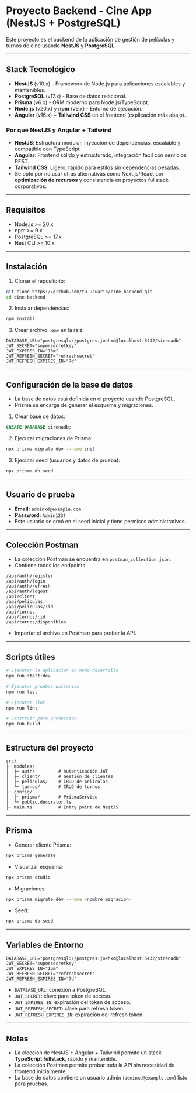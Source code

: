 # Proyecto Backend - Cine App (NestJS + PostgreSQL)

Este proyecto es el backend de la aplicación de gestión de películas y turnos de cine usando **NestJS** y **PostgreSQL**.

---

## Stack Tecnológico

- **NestJS** (v10.x) - Framework de Node.js para aplicaciones escalables y mantenibles.
- **PostgreSQL** (v17.x) - Base de datos relacional.
- **Prisma** (v6.x) - ORM moderno para Node.js/TypeScript.
- **Node.js** (v20.x) y **npm** (v9.x) - Entorno de ejecución.
- **Angular** (v16.x) + **Tailwind CSS** en el frontend (explicación más abajo).

### Por qué NestJS y Angular + Tailwind

- **NestJS**: Estructura modular, inyección de dependencias, escalable y compatible con TypeScript.
- **Angular**: Frontend sólido y estructurado, integración fácil con servicios REST.
- **Tailwind CSS**: Ligero, rápido para estilos sin dependencias pesadas.
- Se optó por no usar otras alternativas como Next.js/React por **optimización de recursos** y consistencia en proyectos fullstack corporativos.

---

## Requisitos

- Node.js >= 20.x
- npm >= 9.x
- PostgreSQL >= 17.x
- Nest CLI >= 10.x

---

## Instalación

1. Clonar el repositorio:

```bash
git clone https://github.com/tu-usuario/cine-backend.git
cd cine-backend
```

2. Instalar dependencias:

```bash
npm install
```

3. Crear archivo `.env` en la raíz:

```env
DATABASE_URL="postgresql://postgres:joehxd@localhost:5432/sirenadb"
JWT_SECRET="supersecretkey"
JWT_EXPIRES_IN="15m"
JWT_REFRESH_SECRET="refreshsecret"
JWT_REFRESH_EXPIRES_IN="7d"
```

---

## Configuración de la base de datos

- La base de datos está definida en el proyecto usando PostgreSQL.
- Prisma se encarga de generar el esquema y migraciones.

1. Crear base de datos:

```sql
CREATE DATABASE sirenadb;
```

2. Ejecutar migraciones de Prisma:

```bash
npx prisma migrate dev --name init
```

3. Ejecutar seed (usuarios y datos de prueba):

```bash
npx prisma db seed
```

---

## Usuario de prueba

- **Email:** `adminxd@example.com`  
- **Password:** `Admin123!`  
- Este usuario se creó en el seed inicial y tiene permisos administrativos.

---

## Colección Postman

- La colección Postman se encuentra en `postman_collection.json`.  
- Contiene todos los endpoints:

```
/api/auth/register
/api/auth/login
/api/auth/refresh
/api/auth/logout
/api/client
/api/peliculas
/api/peliculas/:id
/api/turnos
/api/turnos/:id
/api/turnos/disponibles
```

- Importar el archivo en Postman para probar la API.

---

## Scripts útiles

```bash
# Ejecutar la aplicación en modo desarrollo
npm run start:dev

# Ejecutar pruebas unitarias
npm run test

# Ejecutar lint
npm run lint

# Construir para producción
npm run build
```

---

## Estructura del proyecto

```
src/
├─ modules/
│  ├─ auth/         # Autenticación JWT
│  ├─ client/       # Gestión de clientes
│  ├─ peliculas/    # CRUD de películas
│  └─ turnos/       # CRUD de turnos
├─ config/
│  ├─ prisma/       # PrismaService
│  └─ public.decorator.ts
├─ main.ts          # Entry point de NestJS
```

---

## Prisma

- Generar cliente Prisma:

```bash
npx prisma generate
```

- Visualizar esquema:

```bash
npx prisma studio
```

- Migraciones:

```bash
npx prisma migrate dev --name <nombre_migracion>
```

- Seed:

```bash
npx prisma db seed
```

---

## Variables de Entorno

```env
DATABASE_URL="postgresql://postgres:joehxd@localhost:5432/sirenadb"
JWT_SECRET="supersecretkey"
JWT_EXPIRES_IN="15m"
JWT_REFRESH_SECRET="refreshsecret"
JWT_REFRESH_EXPIRES_IN="7d"
```

- `DATABASE_URL`: conexión a PostgreSQL.
- `JWT_SECRET`: clave para token de acceso.
- `JWT_EXPIRES_IN`: expiración del token de acceso.
- `JWT_REFRESH_SECRET`: clave para refresh token.
- `JWT_REFRESH_EXPIRES_IN`: expiración del refresh token.

---

## Notas

- La elección de NestJS + Angular + Tailwind permite un stack **TypeScript fullstack**, rápido y mantenible.
- La colección Postman permite probar toda la API sin necesidad de frontend inicialmente.
- La base de datos contiene un usuario admin (`adminxd@example.com`) listo para pruebas.
